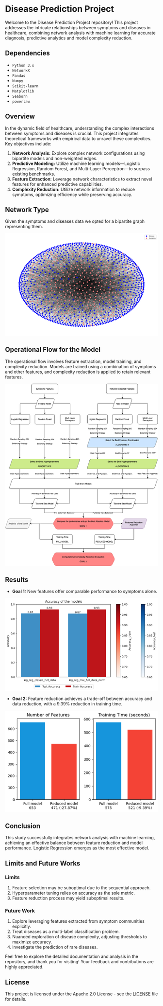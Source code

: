 # Disease Prediction Project

Welcome to the Disease Prediction Project repository! This project addresses the intricate relationships between symptoms and diseases in healthcare, combining network analysis with machine learning for accurate diagnosis, predictive analytics and model complexity reduction.

## Dependencies

- `Python 3.x` 
- `NetworkX` 
- `Pandas`
- `Numpy`
- `Scikit-learn`
- `Matplotlib`
- `Seaborn`
- `powerlaw`

## Overview

In the dynamic field of healthcare, understanding the complex interactions between symptoms and diseases is crucial. This project integrates theoretical frameworks with empirical data to unravel these complexities. Key objectives include:

1. **Network Analysis:** Explore complex network configurations using bipartite models and non-weighted edges.
2. **Predictive Modeling:** Utilize machine learning models—Logistic Regression, Random Forest, and Multi-Layer Perceptron—to surpass existing benchmarks.
3. **Feature Extraction:** Leverage network characteristics to extract novel features for enhanced predictive capabilities.
4. **Complexity Reduction:** Utilize network information to reduce symptoms, optimizing efficiency while preserving accuracy.

## Network Type

Given the symptoms and diseases data we opted for a bipartite graph representing them. 

![Bipartite](report/images/network.png)

## Operational Flow for the Model

The operational flow involves feature extraction, model training, and complexity reduction. Models are trained using a combination of symptoms and other features, and complexity reduction is applied to retain relevant features. 

![Operational Flow Chart](report/images/operational_flow.png)

## Results

- **Goal 1:** New features offer comparable performance to symptoms alone.

![New Features](report/images/acc_best_models.png)

- **Goal 2:** Feature reduction achieves a trade-off between accuracy and data reduction, with a 9.39% reduction in training time.

![Features Reduction](report/images/features_vs_time.png)

## Conclusion

This study successfully integrates network analysis with machine learning, achieving an effective balance between feature reduction and model performance. Logistic Regression emerges as the most effective model.

## Limits and Future Works

### Limits

1. Feature selection may be suboptimal due to the sequential approach.
2. Hyperparameter tuning relies on accuracy as the sole metric.
3. Feature reduction process may yield suboptimal results.

### Future Work

1. Explore leveraging features extracted from symptom communities explicitly.
2. Treat diseases as a multi-label classification problem.
3. Nuanced exploration of disease complexity, adjusting thresholds to maximize accuracy.
4. Investigate the prediction of rare diseases.

Feel free to explore the detailed documentation and analysis in the repository, and thank you for visiting! Your feedback and contributions are highly appreciated.

## License

This project is licensed under the Apache 2.0 License - see the [LICENSE](LICENSE) file for details.
